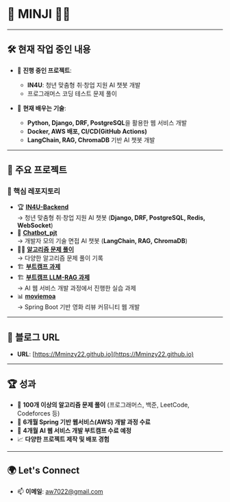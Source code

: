 # 👋 MINJI 👨‍💻

---

## 🛠️ 현재 작업 중인 내용  
- 🔭 **진행 중인 프로젝트**:  
  - **IN4U**: 청년 맞춤형 취·창업 지원 AI 챗봇 개발
  - 프로그래머스 코딩 테스트 문제 풀이  

- 🌱 **현재 배우는 기술**:  
  - **Python, Django, DRF, PostgreSQL**을 활용한 웹 서비스 개발  
  - **Docker, AWS 배포, CI/CD(GitHub Actions)**  
  - **LangChain, RAG, ChromaDB** 기반 AI 챗봇 개발  

---

## 📂 주요 프로젝트  
### 🔑 핵심 레포지토리  
- 🏆 [**IN4U-Backend**](https://github.com/Mminzy22/IN4U-Backend)  
  → 청년 맞춤형 취·창업 지원 AI 챗봇 (**Django, DRF, PostgreSQL, Redis, WebSocket**)  
- 🤖 [**Chatbot_pjt**](https://github.com/Mminzy22/Chatbot_pjt)  
  → 개발자 모의 기술 면접 AI 챗봇 (**LangChain, RAG, ChromaDB**)  
- 🧑‍💻 [**알고리즘 문제 풀이**](https://github.com/Mminzy22/coding-test-practice)  
  → 다양한 알고리즘 문제 풀이 기록  
- 🏗️ [**부트캠프 과제**](https://github.com/Mminzy22/learning-python)
- 🏗️ [**부트캠프 LLM-RAG 과제**](https://github.com/Mminzy22/LLM-RAG-Practice)  
  → AI 웹 서비스 개발 과정에서 진행한 실습 과제  
- 📊 [**moviemoa**](https://github.com/Mminzy22/moviemoa)  
  → Spring Boot 기반 영화 리뷰 커뮤니티 웹 개발

---

## 🌟 블로그 URL  

- **URL**: [https://Mminzy22.github.io](https://Mminzy22.github.io)  

---

## 🏆 성과  
- 🌟 **100개 이상의 알고리즘 문제 풀이** (프로그래머스, 백준, LeetCode, Codeforces 등)  
- 🏅 **6개월 Spring 기반 웹서비스(AWS) 개발 과정 수료**  
- 🏅 **4개월 AI 웹 서비스 개발 부트캠프 수료 예정**  
- 📈 **다양한 프로젝트 제작 및 배포 경험**  

---

## 🌍 Let's Connect  
- 📫 **이메일**: aw7022@gmail.com  
